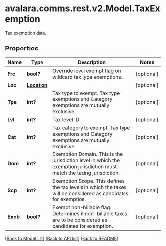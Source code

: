 # avalara.comms.rest.v2.Model.TaxExemption
Tax exemption data.

## Properties

Name | Type | Description | Notes
------------ | ------------- | ------------- | -------------
**Frc** | **bool?** | Override level exempt flag on wildcard tax type exemptions. | [optional] 
**Loc** | [**Location**](Location.md) |  | [optional] 
**Tpe** | **int?** | Tax type to exempt.  Tax type exemptions and Category exemptions are mutually exclusive. | [optional] 
**Lvl** | **int?** | Tax level ID. | [optional] 
**Cat** | **int?** | Tax category to exempt. Tax type exemptions and Category exemptions are mutually exclusive. | [optional] 
**Dom** | **int?** | Exemption Domain.  This is the jurisdiction level in which the  exemption jurisdiction must match the taxing jurisdiction. | [optional] 
**Scp** | **int?** | Exemption Scope.  This defines the tax levels in which the  taxes will be considered as candidates for exemption. | [optional] 
**Exnb** | **bool?** | Exempt non-billable flag.  Determines if non-billable taxes are  to be considered as candidates for exemption. | [optional] 

[[Back to Model list]](../README.md#documentation-for-models) [[Back to API list]](../README.md#documentation-for-api-endpoints) [[Back to README]](../README.md)


